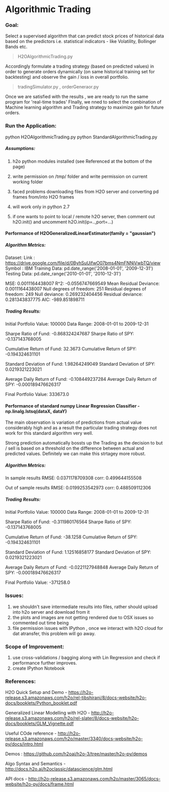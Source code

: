 # Algorithmic Trading
### Goal:
Select a supervised algorithm that can predict stock prices of historical data based on the predictors 
i.e. statistical indicators - like Volatility, Bollinger Bands etc.
> H2OAlgorithmicTrading.py

Accordingly formulate a trading strategy (based on predicted values) in order to generate orders dynamically (on same historical training set for backtesting) and observe the gain / loss in overall portfolio.
> tradingSimulator.py , orderGeneraor.py

Once we are satisfied with the results , we are ready to run the same program for 'real-time trades'
FInally, we nned to select the combination of Machine learning algorithm and Trading strategy to maximize gain for future orders.

### Run the Application:

python H2OAlgorithmicTrading.py
python StandardAlgorithmicTrading.py

##### Assumptions:
1) h2o python modules installed (see Referenced at the bottom of the page)

2) write permission on /tmp/ folder and write permission on current working folder 

3) faced problems downloading files from H2O server and converting pd frames from/into H2O frames

4) will work only in python 2.7

5) if one wants to point to local / remote h2O server, then comment out h2O.init() and uncomment h2O.init(ip=..,port=...)

#### Performance of H2OGeneralizedLinearEstimator(family = "gaussian")

##### Algorithm Metrics:
Dataset:
Link : https://drive.google.com/file/d/0ByhSuUifwO07bms4NmFNNjVwbTQ/view
Symbol : IBM
Training Data: pd.date_range('2008-01-01', '2009-12-31')
Testing Data: pd.date_range('2010-01-01', '2010-12-31')

MSE: 0.0011164438007
R^2: -0.0556747669549
Mean Residual Deviance: 0.0011164438007
Null degrees of freedom: 251
Residual degrees of freedom: 249
Null deviance: 0.269232404456
Residual deviance: 0.281343837775
AIC: -989.851898711

##### Trading Results:
Initial Portfolio Value: 100000
Data Range: 2008-01-01 to 2009-12-31

Sharpe Ratio of Fund: -0.868324247687
Sharpe Ratio of SPY: -0.137143768005

Cumulative Return of Fund: 32.3673
Cumulative Return of SPY: -0.194324631101

Standard Deviation of Fund: 1.98264249049
Standard Deviation of SPY: 0.0219321223021

Average Daily Return of Fund: -0.108449237284
Average Daily Return of SPY: -0.000189476626317

Final Portfolio Value: 333673.0

#### Performance of standard numpy Linear Regression Classifier - np.linalg.lstsq(dataX, dataY)

The main observation is variation of predictions from actual value considerably high and as a result the particular trading strategy does not work for this standard algorithm very well.

Strong prediction automatically bossts up the Trading as the decision to but / sell is based on a threshold on the difference between actual and predicted values. Definitely we can make this strtagey more robust.  

##### Algorithm Metrics:
In sample results
RMSE:  0.0371178709308
corr:  0.499644155508

Out of sample results
RMSE:  0.0199253542973
corr:  0.488509112306

##### Trading Results:
Initial Portfolio Value: 100000
Data Range: 2008-01-01 to 2009-12-31

Sharpe Ratio of Fund: -0.311980176564
Sharpe Ratio of SPY: -0.137143768005

Cumulative Return of Fund: -38.1258
Cumulative Return of SPY: -0.194324631101

Standard Deviation of Fund: 1.12516858177
Standard Deviation of SPY: 0.0219321223021

Average Daily Return of Fund: -0.0221127948848
Average Daily Return of SPY: -0.000189476626317

Final Portfolio Value: -371258.0

### Issues:
1. we shouldn't save intermediate results into files, rather should upload into h2o server and download from it
2. the plots and images are not getting rendered due to OSX issues so commented out time being
3. file permission issues with IPython , once we interact with h2O cloud for dat atransfer, this problem will go away.

### Scope of Improvement:
1. use cross-validations / bagging along with Lin Regression and check if performance further improves.
2. create IPython Notebook

### References:

H2O Quick Setup and Demo - https://h2o-release.s3.amazonaws.com/h2o/rel-tibshirani/8/docs-website/h2o-docs/booklets/Python_booklet.pdf

Generalized Linear Modelling with H2O - http://h2o-release.s3.amazonaws.com/h2o/rel-slater/8/docs-website/h2o-docs/booklets/GLM_Vignette.pdf

Useful COde reference - http://h2o-release.s3.amazonaws.com/h2o/master/3340/docs-website/h2o-py/docs/intro.html

Demos : https://github.com/h2oai/h2o-3/tree/master/h2o-py/demos

Algo Syntax and Semantics - http://docs.h2o.ai/h2oclassic/datascience/glm.html

API docs - http://h2o-release.s3.amazonaws.com/h2o/master/3065/docs-website/h2o-py/docs/frame.html
